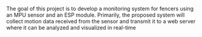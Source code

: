 The goal of this project is to develop a monitoring system for fencers using an MPU sensor and an ESP module.
Primarily, the proposed system will collect motion data received from the sensor and transmit it to a web server where
it can be analyzed and visualized in real-time

